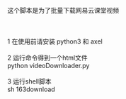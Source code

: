 这个脚本是为了批量下载网易云课堂视频<br>
<br>
<br>
<br>
1   在使用前请安装 python3 和 axel <br>
<br>
2   运行命令得到一个html文件 <br>
python videoDownloader.py<br>
<br>
3   运行shell脚本<br>
sh 163download <br>

